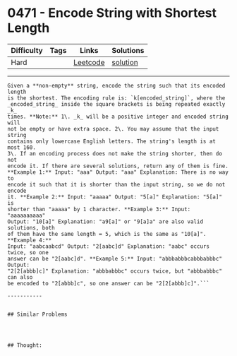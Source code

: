 # 0471 - Encode String with Shortest Length

Difficulty  | Tags | Links | Solutions
----------- | ---- | ----- | -----
Hard |  | [Leetcode](https://leetcode.com/problems/encode-string-with-shortest-length) | [solution](https://leetcode.com/problems/encode-string-with-shortest-length/solution/)


-----------

```
Given a **non-empty** string, encode the string such that its encoded length
is the shortest. The encoding rule is: `k[encoded_string]`, where the
_encoded_string_ inside the square brackets is being repeated exactly _k_
times. **Note:** 1\. _k_ will be a positive integer and encoded string will
not be empty or have extra space. 2\. You may assume that the input string
contains only lowercase English letters. The string's length is at most 160.
3\. If an encoding process does not make the string shorter, then do not
encode it. If there are several solutions, return any of them is fine.
**Example 1:** Input: "aaa" Output: "aaa" Explanation: There is no way to
encode it such that it is shorter than the input string, so we do not encode
it. **Example 2:** Input: "aaaaa" Output: "5[a]" Explanation: "5[a]" is
shorter than "aaaaa" by 1 character. **Example 3:** Input: "aaaaaaaaaa"
Output: "10[a]" Explanation: "a9[a]" or "9[a]a" are also valid solutions, both
of them have the same length = 5, which is the same as "10[a]". **Example 4:**
Input: "aabcaabcd" Output: "2[aabc]d" Explanation: "aabc" occurs twice, so one
answer can be "2[aabc]d". **Example 5:** Input: "abbbabbbcabbbabbbc" Output:
"2[2[abbb]c]" Explanation: "abbbabbbc" occurs twice, but "abbbabbbc" can also
be encoded to "2[abbb]c", so one answer can be "2[2[abbb]c]".```

-----------


## Similar Problems




## Thought:
